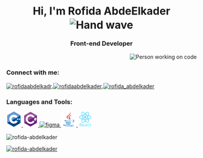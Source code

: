 <h1 align="center">
  Hi, I'm Rofida AbdeElkader
  <img src="https://media.tenor.com/0CpFOKGVaeMAAAAi/hand-waving-hand.gif" alt="Hand wave" width="50" style="vertical-align: middle;" />
</h1>

<h3 align="center">Front-end Developer</h3>

<p align="right">
  <img src="https://media3.giphy.com/media/v1.Y2lkPTc5MGI3NjExZ3IwZWx3cnhrazhrb2x5dW9ta3lyODVzZ3BrdWlxMXI3eW1wcGNxdSZlcD12MV9pbnRlcm5hbF9naWZfYnlfaWQmY3Q9Zw/78XCFBGOlS6keY1Bil/giphy.gif" alt="Person working on code" width="500" />
</p>

<h3 align="left">Connect with me:</h3>
<p align="left">
  <a href="https://twitter.com/rofidaabdelkadr" target="_blank">
    <img align="center" src="https://raw.githubusercontent.com/rahuldkjain/github-profile-readme-generator/master/src/images/icons/Social/twitter.svg" alt="rofidaabdelkadr" height="30" width="40" />
  </a>
  <a href="https://linkedin.com/in/rofidaabdelkader" target="_blank">
    <img align="center" src="https://raw.githubusercontent.com/rahuldkjain/github-profile-readme-generator/master/src/images/icons/Social/linked-in-alt.svg" alt="rofidaabdelkader" height="30" width="40" />
  </a>
  <a href="https://www.leetcode.com/rofida_abdelkader" target="_blank">
    <img align="center" src="https://raw.githubusercontent.com/rahuldkjain/github-profile-readme-generator/master/src/images/icons/Social/leet-code.svg" alt="rofida_abdelkader" height="30" width="40" />
  </a>
</p>

<h3 align="left">Languages and Tools:</h3>
<p align="left">
  <a href="https://www.w3schools.com/cpp/" target="_blank" rel="noreferrer">
    <img src="https://raw.githubusercontent.com/devicons/devicon/master/icons/cplusplus/cplusplus-original.svg" alt="cplusplus" width="40" height="40"/>
  </a>
  <a href="https://www.w3schools.com/cs/" target="_blank" rel="noreferrer">
    <img src="https://raw.githubusercontent.com/devicons/devicon/master/icons/csharp/csharp-original.svg" alt="csharp" width="40" height="40"/>
  </a>
  <a href="https://www.figma.com/" target="_blank" rel="noreferrer">
    <img src="https://www.vectorlogo.zone/logos/figma/figma-icon.svg" alt="figma" width="40" height="40"/>
  </a>
  <a href="https://www.java.com" target="_blank" rel="noreferrer">
    <img src="https://raw.githubusercontent.com/devicons/devicon/master/icons/java/java-original.svg" alt="java" width="40" height="40"/>
  </a>
  <a href="https://reactjs.org/" target="_blank" rel="noreferrer">
    <img src="https://raw.githubusercontent.com/devicons/devicon/master/icons/react/react-original-wordmark.svg" alt="react" width="40" height="40"/>
  </a>
</p>

<p>
  <img align="center" src="https://github-readme-streak-stats.herokuapp.com/?user=rofida-abdelkader" alt="rofida-abdelkader" />
</p>

<p align="left">
  <a href="https://github.com/ryo-ma/github-profile-trophy">
    <img src="https://github-profile-trophy.vercel.app/?username=rofida-abdelkader" alt="rofida-abdelkader" />
  </a>
</p>
